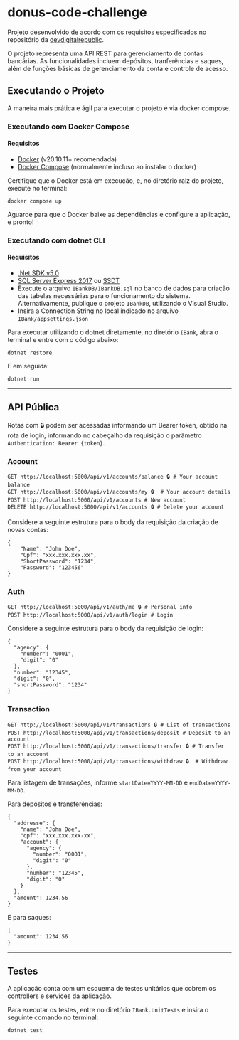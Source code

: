 # donus-code-challenge

Projeto desenvolvido de acordo com os requisitos especificados no repositório da [devdigitalrepublic](https://github.com/devdigitalrepublic/donus-code-challenge/blob/master/backend.md). 

O projeto representa uma API REST para gerenciamento de contas bancárias. As funcionalidades incluem depósitos, tranferências e saques, além de funções básicas de gerenciamento da conta e controle de acesso.

## Executando o Projeto

A maneira mais prática e ágil para executar o projeto é via docker compose.

### Executando com Docker Compose

#### Requisitos

- [Docker](https://www.docker.com/get-started) (v20.10.11+ recomendada)
- [Docker Compose](https://docs.docker.com/compose/install/) (normalmente incluso ao instalar o docker) 

Certifique que o Docker está em execução, e, no diretório raiz do projeto, execute no terminal:

    docker compose up

Aguarde para que o Docker baixe as dependências e configure a aplicação, e pronto!

### Executando com dotnet CLI

#### Requisitos

- [.Net SDK v5.0](https://dotnet.microsoft.com/en-us/download/dotnet/5.0)
- [SQL Server Express 2017](https://www.microsoft.com/pt-br/download/details.aspx?id=55994) ou [SSDT](https://docs.microsoft.com/pt-br/sql/ssdt/download-sql-server-data-tools-ssdt?view=sql-server-ver15)
- Execute o arquivo ```IBankDB/IBankDB.sql``` no banco de dados para criação das tabelas necessárias para o funcionamento do sistema. Alternativamente, publique o projeto ```IBankDB```, utilizando o Visual Studio.
- Insira a Connection String no local indicado no arquivo ```IBank/appsettings.json```

Para executar utilizando o dotnet diretamente, no diretório ```IBank```, abra o terminal e entre com o código abaixo:

    dotnet restore

E em seguida:

    dotnet run

--- 

## API Pública

Rotas com 🔒 podem ser acessadas informando um Bearer token, obtido na rota de login, informando no cabeçalho da requisição o parâmetro ```Authentication: Bearer {token}```.

### Account

    GET http://localhost:5000/api/v1/accounts/balance 🔒 # Your account balance
    GET http://localhost:5000/api/v1/accounts/my 🔒  # Your account details
    POST http://localhost:5000/api/v1/accounts # New account
    DELETE http://localhost:5000/api/v1/accounts 🔒 # Delete your account

Considere a seguinte estrutura para o body da requisição da criação de novas contas:

    {
	    "Name": "John Doe",
	    "Cpf": "xxx.xxx.xxx.xx",
	    "ShortPassword": "1234",
	    "Password": "123456"
    }

### Auth

    GET http://localhost:5000/api/v1/auth/me 🔒 # Personal info
    POST http://localhost:5000/api/v1/auth/login # Login

Considere a seguinte estrutura para o body da requisição de login:

    {
      "agency": {
        "number": "0001",
        "digit": "0"
      },
      "number": "12345",
      "digit": "0",
      "shortPassword": "1234"
    }


### Transaction

    GET http://localhost:5000/api/v1/transactions 🔒 # List of transactions
    POST http://localhost:5000/api/v1/transactions/deposit # Deposit to an account
    POST http://localhost:5000/api/v1/transactions/transfer 🔒 # Transfer to an account
    POST http://localhost:5000/api/v1/transactions/withdraw 🔒  # Withdraw from your account

Para listagem de transações, informe ```startDate=YYYY-MM-DD``` e ```endDate=YYYY-MM-DD```.

Para depósitos e transferências:

    {
      "addresse": {
        "name": "John Doe",
        "cpf": "xxx.xxx.xxx-xx",
        "account": {
          "agency": {
            "number": "0001",
            "digit": "0"
          },
          "number": "12345",
          "digit": "0"
        }
      },
      "amount": 1234.56
    }
    
E para saques:

    {
      "amount": 1234.56
    }

---

## Testes

A aplicação conta com um esquema de testes unitários que cobrem os controllers e services da aplicação. 

Para executar os testes, entre no diretório ```IBank.UnitTests``` e insira o seguinte comando no terminal:
    
    dotnet test


